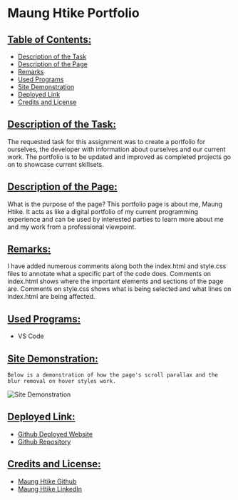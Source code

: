 # Maung Htike Portfolio

## <ins> Table of Contents: </ins>

- [Description of the Task](#description-of-the-task)
- [Description of the Page](#description-of-the-page)
- [Remarks](#remarks)
- [Used Programs](#used-programs)
- [Site Demonstration](#site-demonstration)
- [Deployed Link](#deployed-link)
- [Credits and License](#credits-and-License)

## <ins> Description of the Task: </ins>

The requested task for this assignment was to create a portfolio for ourselves, the developer with information about ourselves and our current work. The portfolio is to be updated and improved as completed projects go on to showcase current skillsets. 

## <ins> Description of the Page: </ins>

What is the purpose of the page? This portfolio page is about me, Maung Htike. It acts as like a digital portfolio of my current programming experience and can be used by interested parties to learn more about me and my work from a professional viewpoint.

## <ins> Remarks: </ins>

I have added numerous comments along both the index.html and style.css files to annotate what a specific part of the code does. Comments on index.html shows where the important elements and sections of the page are. Comments on style.css shows what is being selected and what lines on index.html are being affected.

## <ins> Used Programs: </ins>

- VS Code

## <ins> Site Demonstration: </ins>

    Below is a demonstration of how the page's scroll parallax and the blur removal on hover styles work. 
![Site Demonstration](./assets/images/site-demonstration.gif)

## <ins> Deployed Link: </ins>

- [Github Deployed Website](https://github.com/Sfzmango/Maung-H-Portfolio)
- [Github Repository](https://sfzmango.github.io/Maung-H-Portfolio/)

## <ins> Credits and License: </ins>

- [Maung Htike Github](https://github.com/Sfzmango)
- [Maung Htike LinkedIn](https://www.linkedin.com/in/maung-htike-482b4b143)
